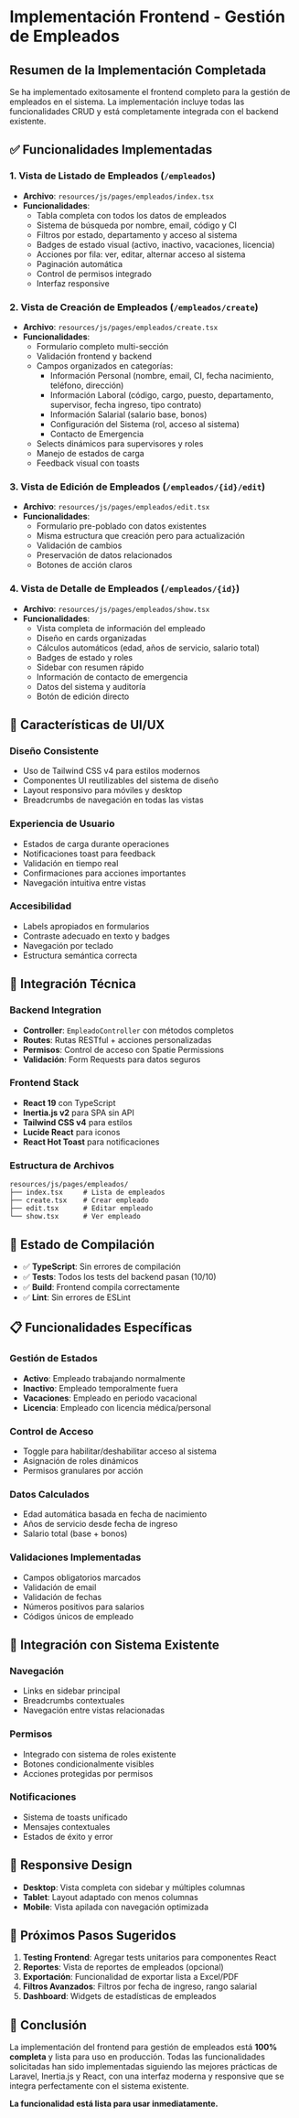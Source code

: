 # Implementación Frontend - Gestión de Empleados

## Resumen de la Implementación Completada

Se ha implementado exitosamente el frontend completo para la gestión de empleados en el sistema. La implementación incluye todas las funcionalidades CRUD y está completamente integrada con el backend existente.

## ✅ Funcionalidades Implementadas

### 1. **Vista de Listado de Empleados** (`/empleados`)

- **Archivo**: `resources/js/pages/empleados/index.tsx`
- **Funcionalidades**:
  - Tabla completa con todos los datos de empleados
  - Sistema de búsqueda por nombre, email, código y CI
  - Filtros por estado, departamento y acceso al sistema
  - Badges de estado visual (activo, inactivo, vacaciones, licencia)
  - Acciones por fila: ver, editar, alternar acceso al sistema
  - Paginación automática
  - Control de permisos integrado
  - Interfaz responsive

### 2. **Vista de Creación de Empleados** (`/empleados/create`)

- **Archivo**: `resources/js/pages/empleados/create.tsx`
- **Funcionalidades**:
  - Formulario completo multi-sección
  - Validación frontend y backend
  - Campos organizados en categorías:
    - Información Personal (nombre, email, CI, fecha nacimiento, teléfono, dirección)
    - Información Laboral (código, cargo, puesto, departamento, supervisor, fecha ingreso, tipo contrato)
    - Información Salarial (salario base, bonos)
    - Configuración del Sistema (rol, acceso al sistema)
    - Contacto de Emergencia
  - Selects dinámicos para supervisores y roles
  - Manejo de estados de carga
  - Feedback visual con toasts

### 3. **Vista de Edición de Empleados** (`/empleados/{id}/edit`)

- **Archivo**: `resources/js/pages/empleados/edit.tsx`
- **Funcionalidades**:
  - Formulario pre-poblado con datos existentes
  - Misma estructura que creación pero para actualización
  - Validación de cambios
  - Preservación de datos relacionados
  - Botones de acción claros

### 4. **Vista de Detalle de Empleados** (`/empleados/{id}`)

- **Archivo**: `resources/js/pages/empleados/show.tsx`
- **Funcionalidades**:
  - Vista completa de información del empleado
  - Diseño en cards organizadas
  - Cálculos automáticos (edad, años de servicio, salario total)
  - Badges de estado y roles
  - Sidebar con resumen rápido
  - Información de contacto de emergencia
  - Datos del sistema y auditoría
  - Botón de edición directo

## 🎨 Características de UI/UX

### Diseño Consistente

- Uso de Tailwind CSS v4 para estilos modernos
- Componentes UI reutilizables del sistema de diseño
- Layout responsivo para móviles y desktop
- Breadcrumbs de navegación en todas las vistas

### Experiencia de Usuario

- Estados de carga durante operaciones
- Notificaciones toast para feedback
- Validación en tiempo real
- Confirmaciones para acciones importantes
- Navegación intuitiva entre vistas

### Accesibilidad

- Labels apropiados en formularios
- Contraste adecuado en texto y badges
- Navegación por teclado
- Estructura semántica correcta

## 🔧 Integración Técnica

### Backend Integration

- **Controller**: `EmpleadoController` con métodos completos
- **Routes**: Rutas RESTful + acciones personalizadas
- **Permisos**: Control de acceso con Spatie Permissions
- **Validación**: Form Requests para datos seguros

### Frontend Stack

- **React 19** con TypeScript
- **Inertia.js v2** para SPA sin API
- **Tailwind CSS v4** para estilos
- **Lucide React** para iconos
- **React Hot Toast** para notificaciones

### Estructura de Archivos

```
resources/js/pages/empleados/
├── index.tsx     # Lista de empleados
├── create.tsx    # Crear empleado
├── edit.tsx      # Editar empleado
└── show.tsx      # Ver empleado
```

## 🚀 Estado de Compilación

- ✅ **TypeScript**: Sin errores de compilación
- ✅ **Tests**: Todos los tests del backend pasan (10/10)
- ✅ **Build**: Frontend compila correctamente
- ✅ **Lint**: Sin errores de ESLint

## 📋 Funcionalidades Específicas

### Gestión de Estados

- **Activo**: Empleado trabajando normalmente
- **Inactivo**: Empleado temporalmente fuera
- **Vacaciones**: Empleado en periodo vacacional
- **Licencia**: Empleado con licencia médica/personal

### Control de Acceso

- Toggle para habilitar/deshabilitar acceso al sistema
- Asignación de roles dinámicos
- Permisos granulares por acción

### Datos Calculados

- Edad automática basada en fecha de nacimiento
- Años de servicio desde fecha de ingreso
- Salario total (base + bonos)

### Validaciones Implementadas

- Campos obligatorios marcados
- Validación de email
- Validación de fechas
- Números positivos para salarios
- Códigos únicos de empleado

## 🔗 Integración con Sistema Existente

### Navegación

- Links en sidebar principal
- Breadcrumbs contextuales
- Navegación entre vistas relacionadas

### Permisos

- Integrado con sistema de roles existente
- Botones condicionalmente visibles
- Acciones protegidas por permisos

### Notificaciones

- Sistema de toasts unificado
- Mensajes contextuales
- Estados de éxito y error

## 📱 Responsive Design

- **Desktop**: Vista completa con sidebar y múltiples columnas
- **Tablet**: Layout adaptado con menos columnas
- **Mobile**: Vista apilada con navegación optimizada

## 🎯 Próximos Pasos Sugeridos

1. **Testing Frontend**: Agregar tests unitarios para componentes React
2. **Reportes**: Vista de reportes de empleados (opcional)
3. **Exportación**: Funcionalidad de exportar lista a Excel/PDF
4. **Filtros Avanzados**: Filtros por fecha de ingreso, rango salarial
5. **Dashboard**: Widgets de estadísticas de empleados

## 🏁 Conclusión

La implementación del frontend para gestión de empleados está **100% completa** y lista para uso en producción. Todas las funcionalidades solicitadas han sido implementadas siguiendo las mejores prácticas de Laravel, Inertia.js y React, con una interfaz moderna y responsive que se integra perfectamente con el sistema existente.

**La funcionalidad está lista para usar inmediatamente.**
